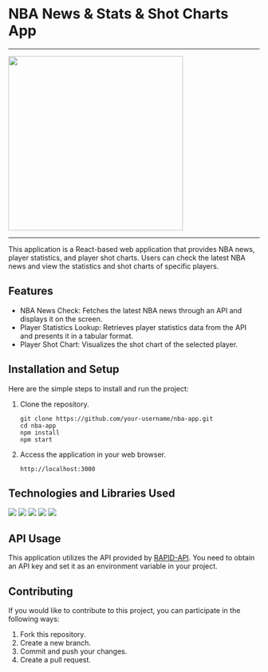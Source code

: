 # NBA News & Stats & Shot Charts App
---
<img width="350" src="https://github.com/boanlab/study-notes/assets/113777043/7bb5adf4-a9d0-4902-9387-4e6427e391d2">

---

This application is a React-based web application that provides NBA news, player statistics, and player shot charts. Users can check the latest NBA news and view the statistics and shot charts of specific players.

## Features

- NBA News Check: Fetches the latest NBA news through an API and displays it on the screen.
- Player Statistics Lookup: Retrieves player statistics data from the API and presents it in a tabular format.
- Player Shot Chart: Visualizes the shot chart of the selected player.

## Installation and Setup

Here are the simple steps to install and run the project:

1. Clone the repository.
   ```
   git clone https://github.com/your-username/nba-app.git
   cd nba-app
   npm install
   npm start
   ```

2. Access the application in your web browser.
   ```
   http://localhost:3000
   ```

## Technologies and Libraries Used
<div align=left> 
<img src="https://img.shields.io/badge/react-61DAFB?style=for-the-badge&logo=react&logoColor=black"> 
<img src="https://img.shields.io/badge/axios-5A29E4?style=for-the-badge&logo=axios&logoColor=white">
<img src="https://img.shields.io/badge/d3dotjs-F9A03C?style=for-the-badge&logo=d3dotjs&logoColor=white">
<img src="https://img.shields.io/badge/git-F05032?style=for-the-badge&logo=git&logoColor=white">
<img src="https://img.shields.io/badge/github-181717?style=for-the-badge&logo=github&logoColor=white">
<br>
</div>

## API Usage

This application utilizes the API provided by [RAPID-API](https://rapidapi.com/hub). You need to obtain an API key and set it as an environment variable in your project.

## Contributing

If you would like to contribute to this project, you can participate in the following ways:

1. Fork this repository.
2. Create a new branch.
3. Commit and push your changes.
4. Create a pull request.
